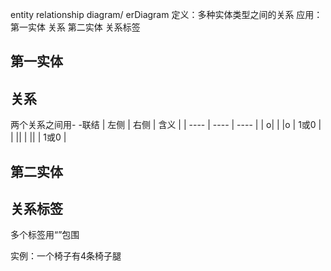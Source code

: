 entity relationship diagram/ erDiagram
定义：多种实体类型之间的关系
应用：第一实体 关系 第二实体 关系标签

## 第一实体
## 关系
两个关系之间用- -联结
| 左侧 | 右侧 | 含义 |
| ---- | ---- | ---- |
| o|    | |o     |  1或0    |
| ||    | ||     |  1或0    |
## 第二实体
## 关系标签
多个标签用“”包围

实例：一个椅子有4条椅子腿
